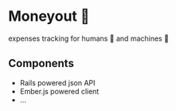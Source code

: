 # Moneyout 💸

expenses tracking for humans 👫 and machines 🤖

## Components

- Rails powered json API
- Ember.js powered client
- ...
